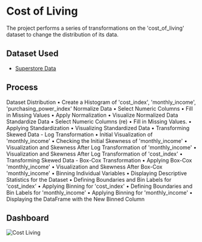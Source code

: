 # Cost of Living
The project performs a series of transformations on the 'cost_of_living' dataset to change the distribution of its data.

## Dataset Used
- <a href="[https://github.com/vierohedfam/Data-Analyst-Dashboard/blob/main/Sample%20-%20Superstore_table.xlsx](https://github.com/vierohedfam/Transform-Dataset-Distributions/blob/main/cost_of_living%20%5BMConverter.eu%5D.csv)"> Superstore Data</a>

## Process
Dataset Distribution
• Create a Histogram of 'cost_index', 'monthly_income', 'purchasing_power_index'
Normalize Data
• Select Numeric Columns
• Fill in Missing Values
• Apply Normalization
• Visualize Normalized Data
Standardize Data
• Select Numeric Columns (re)
• Fill in Missing Values. • Applying Standardization
• Visualizing Standardized Data
• Transforming Skewed Data - Log Transformation
• Initial Visualization of 'monthly_income'
• Checking the Initial Skewness of 'monthly_income'
• Visualization and Skewness After Log Transformation of 'monthly_income'
• Visualization and Skewness After Log Transformation of 'cost_index'
• Transforming Skewed Data - Box-Cox Transformation
• Applying Box-Cox 'monthly_income'
• Visualization and Skewness After Box-Cox 'monthly_income'
• Binning Individual Variables
• Displaying Descriptive Statistics for the Dataset
• Defining Boundaries and Bin Labels for 'cost_index'
• Applying Binning for 'cost_index'
• Defining Boundaries and Bin Labels for 'monthly_income'
• Applying Binning for 'monthly_income'
• Displaying the DataFrame with the New Binned Column

## Dashboard
![Cost Living](https://github.com/user-attachments/assets/d3cc0391-c602-485b-ac57-a89575355840)
